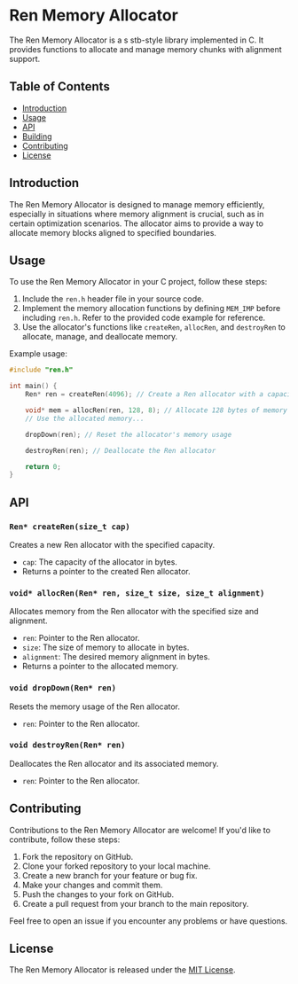 # Ren Memory Allocator

The Ren Memory Allocator is a s
stb-style library implemented in C. It provides functions to allocate and manage memory chunks with alignment support.

## Table of Contents

- [Introduction](#introduction)
- [Usage](#usage)
- [API](#api)
- [Building](#building)
- [Contributing](#contributing)
- [License](#license)

## Introduction

The Ren Memory Allocator is designed to manage memory efficiently, especially in situations where memory alignment is crucial, such as in certain optimization scenarios. The allocator aims to provide a way to allocate memory blocks aligned to specified boundaries.

## Usage

To use the Ren Memory Allocator in your C project, follow these steps:

1. Include the `ren.h` header file in your source code.
2. Implement the memory allocation functions by defining `MEM_IMP` before including `ren.h`. Refer to the provided code example for reference.
3. Use the allocator's functions like `createRen`, `allocRen`, and `destroyRen` to allocate, manage, and deallocate memory.

Example usage:

```c
#include "ren.h"

int main() {
    Ren* ren = createRen(4096); // Create a Ren allocator with a capacity of 4096 bytes

    void* mem = allocRen(ren, 128, 8); // Allocate 128 bytes of memory aligned to 8 bytes
    // Use the allocated memory...

    dropDown(ren); // Reset the allocator's memory usage

    destroyRen(ren); // Deallocate the Ren allocator

    return 0;
}
```
## API

### `Ren* createRen(size_t cap)`

Creates a new Ren allocator with the specified capacity.

- `cap`: The capacity of the allocator in bytes.
- Returns a pointer to the created Ren allocator.

### `void* allocRen(Ren* ren, size_t size, size_t alignment)`

Allocates memory from the Ren allocator with the specified size and alignment.

- `ren`: Pointer to the Ren allocator.
- `size`: The size of memory to allocate in bytes.
- `alignment`: The desired memory alignment in bytes.
- Returns a pointer to the allocated memory.

### `void dropDown(Ren* ren)`

Resets the memory usage of the Ren allocator.

- `ren`: Pointer to the Ren allocator.

### `void destroyRen(Ren* ren)`

Deallocates the Ren allocator and its associated memory.

- `ren`: Pointer to the Ren allocator.

## Contributing

Contributions to the Ren Memory Allocator are welcome! If you'd like to contribute, follow these steps:

1. Fork the repository on GitHub.
2. Clone your forked repository to your local machine.
3. Create a new branch for your feature or bug fix.
4. Make your changes and commit them.
5. Push the changes to your fork on GitHub.
6. Create a pull request from your branch to the main repository.

Feel free to open an issue if you encounter any problems or have questions.

## License

The Ren Memory Allocator is released under the [MIT License](LICENSE).
